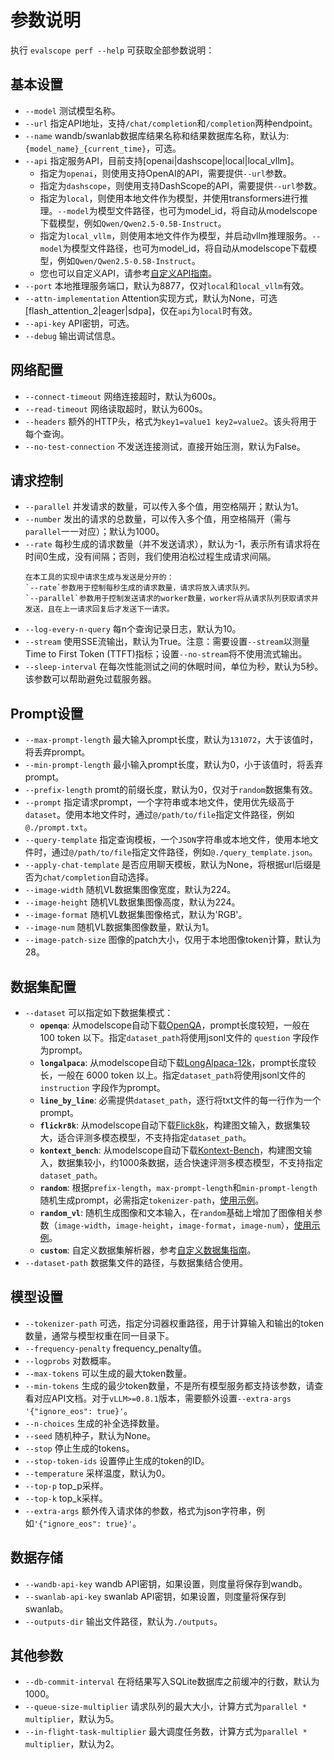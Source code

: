 # 参数说明

执行 `evalscope perf --help` 可获取全部参数说明：


## 基本设置
- `--model` 测试模型名称。
- `--url` 指定API地址，支持`/chat/completion`和`/completion`两种endpoint。
- `--name` wandb/swanlab数据库结果名称和结果数据库名称，默认为: `{model_name}_{current_time}`，可选。
- `--api` 指定服务API，目前支持[openai|dashscope|local|local_vllm]。
  - 指定为`openai`，则使用支持OpenAI的API，需要提供`--url`参数。
  - 指定为`dashscope`，则使用支持DashScope的API，需要提供`--url`参数。
  - 指定为`local`，则使用本地文件作为模型，并使用transformers进行推理。`--model`为模型文件路径，也可为model_id，将自动从modelscope下载模型，例如`Qwen/Qwen2.5-0.5B-Instruct`。
  - 指定为`local_vllm`，则使用本地文件作为模型，并启动vllm推理服务。`--model`为模型文件路径，也可为model_id，将自动从modelscope下载模型，例如`Qwen/Qwen2.5-0.5B-Instruct`。
  - 您也可以自定义API，请参考[自定义API指南](./custom.md/#自定义请求-api)。
- `--port` 本地推理服务端口，默认为8877，仅对`local`和`local_vllm`有效。
- `--attn-implementation` Attention实现方式，默认为None，可选[flash_attention_2|eager|sdpa]，仅在`api`为`local`时有效。
- `--api-key` API密钥，可选。
- `--debug` 输出调试信息。

## 网络配置
- `--connect-timeout` 网络连接超时，默认为600s。
- `--read-timeout` 网络读取超时，默认为600s。
- `--headers` 额外的HTTP头，格式为`key1=value1 key2=value2`。该头将用于每个查询。
- `--no-test-connection` 不发送连接测试，直接开始压测，默认为False。

## 请求控制
- `--parallel` 并发请求的数量，可以传入多个值，用空格隔开；默认为1。
- `--number` 发出的请求的总数量，可以传入多个值，用空格隔开（需与`parallel`一一对应）；默认为1000。
- `--rate` 每秒生成的请求数量（并不发送请求），默认为-1，表示所有请求将在时间0生成，没有间隔；否则，我们使用泊松过程生成请求间隔。
  ```{tip}
  在本工具的实现中请求生成与发送是分开的：
  `--rate`参数用于控制每秒生成的请求数量，请求将放入请求队列。
  `--parallel`参数用于控制发送请求的worker数量，worker将从请求队列获取请求并发送，且在上一请求回复后才发送下一请求。
  ```
- `--log-every-n-query` 每n个查询记录日志，默认为10。
- `--stream` 使用SSE流输出，默认为True。注意：需要设置`--stream`以测量Time to First Token (TTFT)指标；设置`--no-stream`将不使用流式输出。
- `--sleep-interval` 在每次性能测试之间的休眠时间，单位为秒，默认为5秒。该参数可以帮助避免过载服务器。

## Prompt设置
- `--max-prompt-length` 最大输入prompt长度，默认为`131072`，大于该值时，将丢弃prompt。
- `--min-prompt-length` 最小输入prompt长度，默认为0，小于该值时，将丢弃prompt。
- `--prefix-length` promt的前缀长度，默认为0，仅对于`random`数据集有效。
- `--prompt` 指定请求prompt，一个字符串或本地文件，使用优先级高于`dataset`。使用本地文件时，通过`@/path/to/file`指定文件路径，例如`@./prompt.txt`。
- `--query-template` 指定查询模板，一个`JSON`字符串或本地文件，使用本地文件时，通过`@/path/to/file`指定文件路径，例如`@./query_template.json`。
- `--apply-chat-template` 是否应用聊天模板，默认为None，将根据url后缀是否为`chat/completion`自动选择。
- `--image-width` 随机VL数据集图像宽度，默认为224。
- `--image-height` 随机VL数据集图像高度，默认为224。
- `--image-format` 随机VL数据集图像格式，默认为'RGB'。
- `--image-num` 随机VL数据集图像数量，默认为1。
- `--image-patch-size` 图像的patch大小，仅用于本地图像token计算，默认为28。

## 数据集配置
- `--dataset` 可以指定如下数据集模式：
  - **`openqa`**: 从modelscope自动下载[OpenQA](https://www.modelscope.cn/datasets/AI-ModelScope/HC3-Chinese/summary)，prompt长度较短，一般在 100 token 以下。指定`dataset_path`将使用jsonl文件的 `question` 字段作为prompt。
  - **`longalpaca`**: 从modelscope自动下载[LongAlpaca-12k](https://www.modelscope.cn/datasets/AI-ModelScope/LongAlpaca-12k/dataPeview)，prompt长度较长，一般在 6000 token 以上。指定`dataset_path`将使用jsonl文件的 `instruction` 字段作为prompt。
  - **`line_by_line`**: 必需提供`dataset_path`，逐行将txt文件的每一行作为一个prompt。
  - **`flickr8k`**: 从modelscope自动下载[Flick8k](https://www.modelscope.cn/datasets/clip-benchmark/wds_flickr8k/dataPeview)，构建图文输入，数据集较大，适合评测多模态模型，不支持指定`dataset_path`。
  - **`kontext_bench`**: 从modelscope自动下载[Kontext-Bench](https://modelscope.cn/datasets/black-forest-labs/kontext-bench/dataPeview)，构建图文输入，数据集较小，约1000条数据，适合快速评测多模态模型，不支持指定`dataset_path`。
  - **`random`**: 根据`prefix-length`，`max-prompt-length`和`min-prompt-length`随机生成prompt，必需指定`tokenizer-path`，[使用示例](./examples.md#使用random数据集)。
  - **`random_vl`**: 随机生成图像和文本输入，在`random`基础上增加了图像相关参数（`image-width`，`image-height`，`image-format`，`image-num`），[使用示例](./examples.md#使用random图文数据集)。
  - **`custom`**: 自定义数据集解析器，参考[自定义数据集指南](custom.md/#自定义数据集)。
- `--dataset-path` 数据集文件的路径，与数据集结合使用。

## 模型设置
- `--tokenizer-path` 可选，指定分词器权重路径，用于计算输入和输出的token数量，通常与模型权重在同一目录下。
- `--frequency-penalty` frequency_penalty值。
- `--logprobs` 对数概率。
- `--max-tokens` 可以生成的最大token数量。
- `--min-tokens` 生成的最少token数量，不是所有模型服务都支持该参数，请查看对应API文档。对于`vLLM>=0.8.1`版本，需要额外设置`--extra-args '{"ignore_eos": true}'`。
- `--n-choices` 生成的补全选择数量。
- `--seed` 随机种子，默认为None。
- `--stop` 停止生成的tokens。
- `--stop-token-ids` 设置停止生成的token的ID。
- `--temperature` 采样温度，默认为0。
- `--top-p` top_p采样。
- `--top-k` top_k采样。
- `--extra-args` 额外传入请求体的参数，格式为json字符串，例如`'{"ignore_eos": true}'`。

## 数据存储
- `--wandb-api-key` wandb API密钥，如果设置，则度量将保存到wandb。
- `--swanlab-api-key` swanlab API密钥，如果设置，则度量将保存到swanlab。
- `--outputs-dir` 输出文件路径，默认为`./outputs`。

## 其他参数
- `--db-commit-interval` 在将结果写入SQLite数据库之前缓冲的行数，默认为1000。
- `--queue-size-multiplier` 请求队列的最大大小，计算方式为`parallel * multiplier`，默认为5。
- `--in-flight-task-multiplier` 最大调度任务数，计算方式为`parallel * multiplier`，默认为2。
